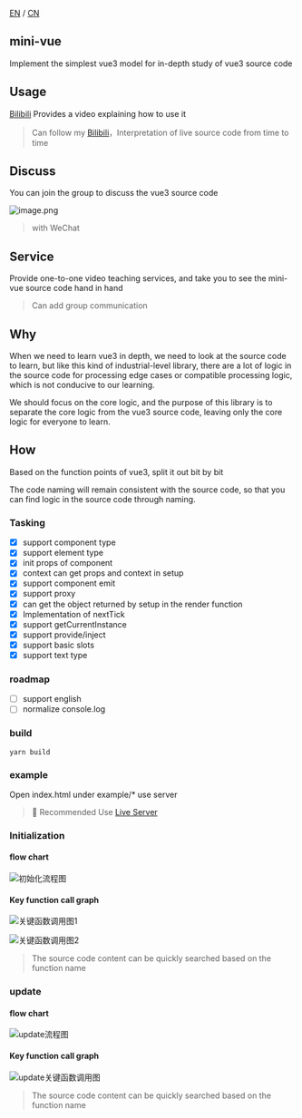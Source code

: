 [EN](README.md) / [CN](README.md)
## mini-vue

Implement the simplest vue3 model for in-depth study of vue3 source code

## Usage

[Bilibili](https://www.bilibili.com/video/BV1Zy4y1J73E) Provides a video explaining how to use it

> Can follow my [Bilibili](https://space.bilibili.com/175301983)，Interpretation of live source code from time to time

## Discuss

You can join the group to discuss the vue3 source code


![image.png](https://p6-juejin.byteimg.com/tos-cn-i-k3u1fbpfcp/cbe1b6e9c67944828c3e653fd7919dc0~tplv-k3u1fbpfcp-watermark.image)

> with WeChat

## Service

Provide one-to-one video teaching services, and take you to see the mini-vue source code hand in hand

> Can add group communication

## Why

When we need to learn vue3 in depth, we need to look at the source code to learn, but like this kind of industrial-level library, there are a lot of logic in the source code for processing edge cases or compatible processing logic, which is not conducive to our learning.

We should focus on the core logic, and the purpose of this library is to separate the core logic from the vue3 source code, leaving only the core logic for everyone to learn.

## How

Based on the function points of vue3, split it out bit by bit

The code naming will remain consistent with the source code, so that you can find logic in the source code through naming.

### Tasking

- [x] support component type
- [x] support element type
- [x] init props of component
- [x] context can get props and context in setup
- [x] support component emit
- [x] support proxy
- [x] can get the object returned by setup in the render function
- [x] Implementation of nextTick
- [x] support getCurrentInstance
- [x] support provide/inject
- [x] support basic slots
- [x] support text type 

### roadmap

- [ ] support english
- [ ] normalize console.log

### build

```shell
yarn build
```

### example

Open index.html under example/\* use server

>  Recommended Use [Live Server](https://marketplace.visualstudio.com/items?itemName=ritwickdey.LiveServer)

### Initialization

#### flow chart

![初始化流程图](https://user-images.githubusercontent.com/12064746/138114565-3e0eecbb-7fd0-4203-bf36-5e5fd8003ce0.png)

#### Key function call graph

![关键函数调用图1](https://user-gold-cdn.xitu.io/2020/6/22/172dc07fc42b7d2c?w=1342&h=144&f=png&s=54200)

![关键函数调用图2](https://user-gold-cdn.xitu.io/2020/6/22/172dc08840e25b42?w=1816&h=934&f=png&s=550722)

> The source code content can be quickly searched based on the function name

### update

#### flow chart

![update流程图](https://user-images.githubusercontent.com/12064746/138115157-1f4fb8a2-7e60-412d-96de-12e68eb0288c.png)

#### Key function call graph

![update关键函数调用图](https://user-images.githubusercontent.com/12064746/138114969-9139e4af-b2df-41b2-a5d9-069d8b41903c.png)

> The source code content can be quickly searched based on the function name
